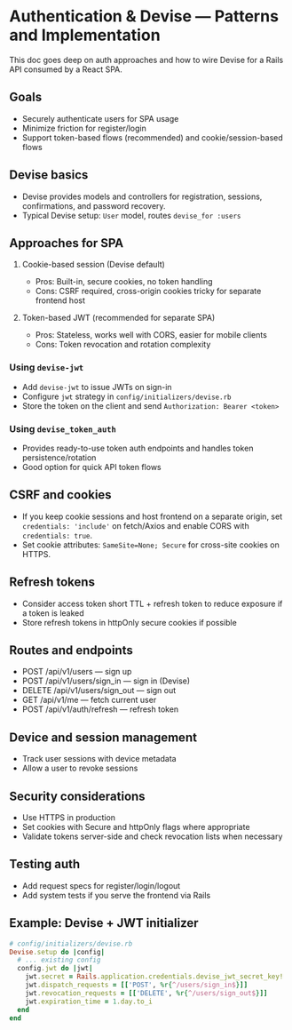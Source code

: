 # Authentication & Devise — Patterns and Implementation

This doc goes deep on auth approaches and how to wire Devise for a Rails API consumed by a React SPA.

## Goals

- Securely authenticate users for SPA usage
- Minimize friction for register/login
- Support token-based flows (recommended) and cookie/session-based flows

## Devise basics

- Devise provides models and controllers for registration, sessions, confirmations, and password recovery.
- Typical Devise setup: `User` model, routes `devise_for :users`

## Approaches for SPA

1) Cookie-based session (Devise default)
   - Pros: Built-in, secure cookies, no token handling
   - Cons: CSRF required, cross-origin cookies tricky for separate frontend host

2) Token-based JWT (recommended for separate SPA)
   - Pros: Stateless, works well with CORS, easier for mobile clients
   - Cons: Token revocation and rotation complexity

### Using `devise-jwt`

- Add `devise-jwt` to issue JWTs on sign-in
- Configure `jwt` strategy in `config/initializers/devise.rb`
- Store the token on the client and send `Authorization: Bearer <token>`

### Using `devise_token_auth`

- Provides ready-to-use token auth endpoints and handles token persistence/rotation
- Good option for quick API token flows

## CSRF and cookies

- If you keep cookie sessions and host frontend on a separate origin, set `credentials: 'include'` on fetch/Axios and enable CORS with `credentials: true`.
- Set cookie attributes: `SameSite=None; Secure` for cross-site cookies on HTTPS.

## Refresh tokens

- Consider access token short TTL + refresh token to reduce exposure if a token is leaked
- Store refresh tokens in httpOnly secure cookies if possible

## Routes and endpoints

- POST /api/v1/users — sign up
- POST /api/v1/users/sign_in — sign in (Devise)
- DELETE /api/v1/users/sign_out — sign out
- GET /api/v1/me — fetch current user
- POST /api/v1/auth/refresh — refresh token

## Device and session management

- Track user sessions with device metadata
- Allow a user to revoke sessions

## Security considerations

- Use HTTPS in production
- Set cookies with Secure and httpOnly flags where appropriate
- Validate tokens server-side and check revocation lists when necessary

## Testing auth

- Add request specs for register/login/logout
- Add system tests if you serve the frontend via Rails

## Example: Devise + JWT initializer

```ruby
# config/initializers/devise.rb
Devise.setup do |config|
  # ... existing config
  config.jwt do |jwt|
    jwt.secret = Rails.application.credentials.devise_jwt_secret_key!
    jwt.dispatch_requests = [['POST', %r{^/users/sign_in$}]]
    jwt.revocation_requests = [['DELETE', %r{^/users/sign_out$}]]
    jwt.expiration_time = 1.day.to_i
  end
end
```
